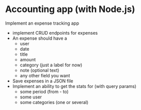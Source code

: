 # Accounting app (with Node.js)
Implement an expense tracking app
- implement CRUD endpoints for expenses
- An expense should have a
  - user
  - date
  - title
  - amount
  - category (just a label for now)
  - note (optional text)
  - any other field you want
- Save expenses in a JSON file
- Implement an ability to get the stats for (with query params)
  - some period (from - to)
  - some user 
  - some categories (one or several)
